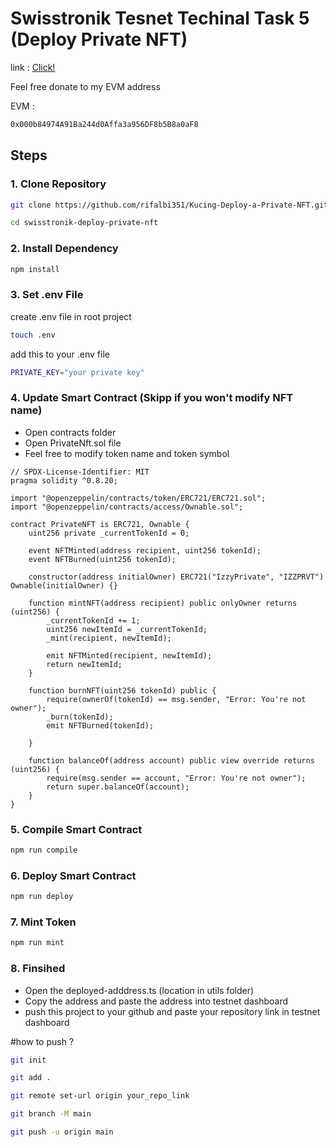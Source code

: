 # Swisstronik Tesnet Techinal Task 5 (Deploy Private NFT)

link : [Click!](https://www.swisstronik.com/testnet2/dashboard)

Feel free donate to my EVM address

EVM :

```bash
0x000b84974A91Ba244d0Affa3a956DF8b5B8a0aF8
```

## Steps

### 1. Clone Repository

```bash
git clone https://github.com/rifalbi351/Kucing-Deploy-a-Private-NFT.git
```
```bash
cd swisstronik-deploy-private-nft
```

### 2. Install Dependency

```bash
npm install
```

### 3. Set .env File

create .env file in root project

```bash
touch .env
```

add this to your .env file
```bash
PRIVATE_KEY="your private key"
```

### 4. Update Smart Contract (Skipp if you won't modify NFT name)

- Open contracts folder
- Open PrivateNft.sol file
- Feel free to modify token name and token symbol

```
// SPDX-License-Identifier: MIT
pragma solidity ^0.8.20;

import "@openzeppelin/contracts/token/ERC721/ERC721.sol";
import "@openzeppelin/contracts/access/Ownable.sol";

contract PrivateNFT is ERC721, Ownable {
    uint256 private _currentTokenId = 0;

    event NFTMinted(address recipient, uint256 tokenId);
    event NFTBurned(uint256 tokenId);

    constructor(address initialOwner) ERC721("IzzyPrivate", "IZZPRVT") Ownable(initialOwner) {}

    function mintNFT(address recipient) public onlyOwner returns (uint256) {
        _currentTokenId += 1;
        uint256 newItemId = _currentTokenId;
        _mint(recipient, newItemId);

        emit NFTMinted(recipient, newItemId);
        return newItemId;
    }

    function burnNFT(uint256 tokenId) public {
        require(ownerOf(tokenId) == msg.sender, "Error: You're not owner");
        _burn(tokenId);
        emit NFTBurned(tokenId);

    }

    function balanceOf(address account) public view override returns (uint256) {
        require(msg.sender == account, "Error: You're not owner");
        return super.balanceOf(account);
    }
}

```

### 5. Compile Smart Contract

```bash
npm run compile
```

### 6. Deploy Smart Contract

```bash
npm run deploy
```

### 7. Mint Token

```bash
npm run mint
```

### 8. Finsihed

- Open the deployed-adddress.ts (location in utils folder)
- Copy the address and paste the address into testnet dashboard
- push this project to your github and paste your repository link in testnet dashboard
  
 #how to push ? 
```bash
git init
```
```bash
git add .
```
```bash
git remote set-url origin your_repo_link
```
```bash
git branch -M main
```
```bash
git push -u origin main
```


